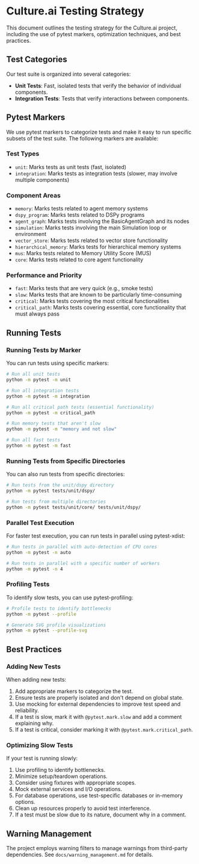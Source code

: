 # Culture.ai Testing Strategy

This document outlines the testing strategy for the Culture.ai project, including the use of pytest markers, optimization techniques, and best practices.

## Test Categories

Our test suite is organized into several categories:

- **Unit Tests**: Fast, isolated tests that verify the behavior of individual components.
- **Integration Tests**: Tests that verify interactions between components.

## Pytest Markers

We use pytest markers to categorize tests and make it easy to run specific subsets of the test suite. The following markers are available:

### Test Types

- `unit`: Marks tests as unit tests (fast, isolated)
- `integration`: Marks tests as integration tests (slower, may involve multiple components)

### Component Areas

- `memory`: Marks tests related to agent memory systems
- `dspy_program`: Marks tests related to DSPy programs
- `agent_graph`: Marks tests involving the BasicAgentGraph and its nodes
- `simulation`: Marks tests involving the main Simulation loop or environment
- `vector_store`: Marks tests related to vector store functionality
- `hierarchical_memory`: Marks tests for hierarchical memory systems
- `mus`: Marks tests related to Memory Utility Score (MUS)
- `core`: Marks tests related to core agent functionality

### Performance and Priority

- `fast`: Marks tests that are very quick (e.g., smoke tests)
- `slow`: Marks tests that are known to be particularly time-consuming
- `critical`: Marks tests covering the most critical functionalities
- `critical_path`: Marks tests covering essential, core functionality that must always pass

## Running Tests

### Running Tests by Marker

You can run tests using specific markers:

```bash
# Run all unit tests
python -m pytest -m unit

# Run all integration tests
python -m pytest -m integration

# Run all critical path tests (essential functionality)
python -m pytest -m critical_path

# Run memory tests that aren't slow
python -m pytest -m "memory and not slow"

# Run all fast tests
python -m pytest -m fast
```

### Running Tests from Specific Directories

You can also run tests from specific directories:

```bash
# Run tests from the unit/dspy directory
python -m pytest tests/unit/dspy/

# Run tests from multiple directories
python -m pytest tests/unit/core/ tests/unit/dspy/
```

### Parallel Test Execution

For faster test execution, you can run tests in parallel using pytest-xdist:

```bash
# Run tests in parallel with auto-detection of CPU cores
python -m pytest -n auto

# Run tests in parallel with a specific number of workers
python -m pytest -n 4
```

### Profiling Tests

To identify slow tests, you can use pytest-profiling:

```bash
# Profile tests to identify bottlenecks
python -m pytest --profile

# Generate SVG profile visualizations
python -m pytest --profile-svg
```

## Best Practices

### Adding New Tests

When adding new tests:

1. Add appropriate markers to categorize the test.
2. Ensure tests are properly isolated and don't depend on global state.
3. Use mocking for external dependencies to improve test speed and reliability.
4. If a test is slow, mark it with `@pytest.mark.slow` and add a comment explaining why.
5. If a test is critical, consider marking it with `@pytest.mark.critical_path`.

### Optimizing Slow Tests

If your test is running slowly:

1. Use profiling to identify bottlenecks.
2. Minimize setup/teardown operations.
3. Consider using fixtures with appropriate scopes.
4. Mock external services and I/O operations.
5. For database operations, use test-specific databases or in-memory options.
6. Clean up resources properly to avoid test interference.
7. If a test must be slow due to its nature, document why in a comment.

## Warning Management

The project employs warning filters to manage warnings from third-party dependencies. See `docs/warning_management.md` for details. 
